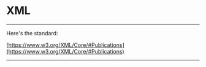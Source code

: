 # XML

---

Here's the standard:

[https://www.w3.org/XML/Core/#Publications](https://www.w3.org/XML/Core/#Publications)

---

